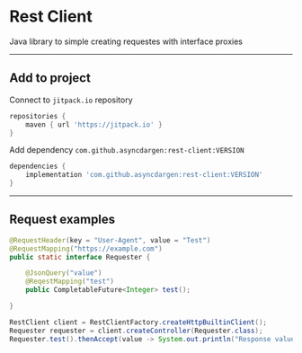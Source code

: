 # Rest Client
Java library to simple creating requestes with interface proxies
___
## Add to project
Connect to `jitpack.io` repository
```groovy
repositories {
    maven { url 'https://jitpack.io' }
}
```

Add dependency `com.github.asyncdargen:rest-client:VERSION`
```groovy
dependencies {
    implementation 'com.github.asyncdargen:rest-client:VERSION'
}
```
___

## Request examples
```java
@RequestHeader(key = "User-Agent", value = "Test")
@RequestMapping("https://example.com")
public static interface Requester {

    @JsonQuery("value")
    @ReqestMapping("test")
    public CompletableFuture<Integer> test();

}
```

```java
RestClient client = RestClientFactory.createHttpBuiltinClient(); 
Requester requester = client.createController(Requester.class);
Requester.test().thenAccept(value -> System.out.println("Response value: %s".formatted(value)));

```